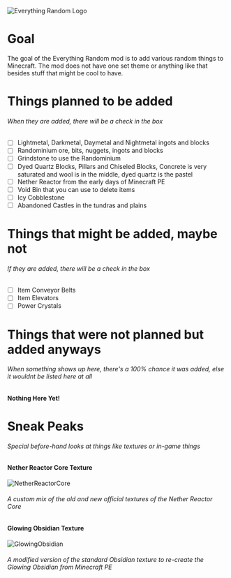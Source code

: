
![Everything Random Logo](https://i.imgur.com/0dSi9Nl.png)

# Goal

The goal of the Everything Random mod is to add various random things to Minecraft. The mod does not have one set theme or anything like that besides stuff that might be cool to have.


# Things planned to be added
###### When they are added, there will be a check in the box

- [ ] Lightmetal, Darkmetal, Daymetal and Nightmetal ingots and blocks
- [ ] Randominium ore, bits, nuggets, ingots and blocks
- [ ] Grindstone to use the Randominium
- [ ] Dyed Quartz Blocks, Pillars and Chiseled Blocks, Concrete is very saturated and wool is in the middle, dyed quartz is the pastel
- [ ] Nether Reactor from the early days of Minecraft PE
- [ ] Void Bin that you can use to delete items
- [ ] Icy Cobblestone
- [ ] Abandoned Castles in the tundras and plains

# Things that might be added, maybe not
###### If they are added, there will be a check in the box

- [ ] Item Conveyor Belts
- [ ] Item Elevators
- [ ] Power Crystals

# Things that were not planned but added anyways
###### When something shows up here, there's a 100% chance it was added, else it wouldnt be listed here at all

**Nothing Here Yet!**

# Sneak Peaks
###### Special before-hand looks at things like textures or in-game things



#### Nether Reactor Core Texture
![NetherReactorCore](https://i.imgur.com/YYhq3OP.png)
###### A custom mix of the old and new official textures of the Nether Reactor Core

#### Glowing Obsidian Texture
![GlowingObsidian](https://i.imgur.com/SxnngGR.png)
###### A modified version of the standard Obsidian texture to re-create the Glowing Obsidian from Minecraft PE
